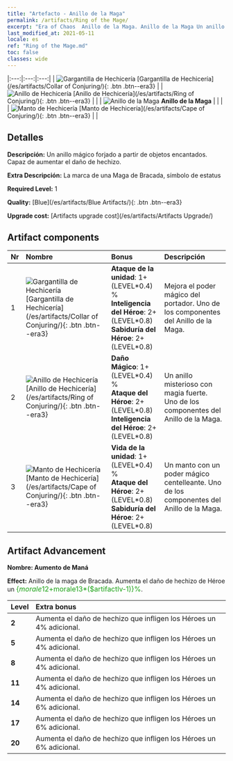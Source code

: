 ```yaml
---
title: "Artefacto - Anillo de la Maga"
permalink: /artifacts/Ring of the Mage/
excerpt: "Era of Chaos  Anillo de la Maga. Anillo de la Maga Un anillo mágico forjado a partir de objetos encantados. Capaz de aumentar el daño de hechizo."
last_modified_at: 2021-05-11
locale: es
ref: "Ring of the Mage.md"
toc: false
classes: wide
---
```


  |:---:|:---:|:---:| 
  | ![Gargantilla de Hechicería](/images/t/artifact_40221.png) [Gargantilla de Hechicería](/es/artifacts/Collar of Conjuring/){: .btn .btn--era3} |   | ![Anillo de Hechicería](/images/t/artifact_40222.png) [Anillo de Hechicería](/es/artifacts/Ring of Conjuring/){: .btn .btn--era3} | 
  |   | ![Anillo de la Maga](/images/t/icon_artifact_22.png) **Anillo de la Maga** |  | 
  |   | ![Manto de Hechicería](/images/t/artifact_40223.png) [Manto de Hechicería](/es/artifacts/Cape of Conjuring/){: .btn .btn--era3} |   | 


## Detalles

 **Descripción:** Un anillo mágico forjado a partir de objetos encantados. Capaz de aumentar el daño de hechizo.

 **Extra Descripción:** La marca de una Maga de Bracada, símbolo de estatus

 **Required Level:** 1

 **Quality:** [Blue](/es/artifacts/Blue Artifacts/){: .btn .btn--era3}

 **Upgrade cost:** [Artifacts upgrade cost](/es/artifacts/Artifacts Upgrade/)



## Artifact components

  | Nr |    Nombre    |   Bonus | Descripción | 
  |:---|:-----------|:--------|:------------| 
  | 1 | ![Gargantilla de Hechicería](/images/t/artifact_40221.png) [Gargantilla de Hechicería](/es/artifacts/Collar of Conjuring/){: .btn .btn--era3} | **Ataque de la unidad**: 1+(LEVEL\*0.4) %<br/>**Inteligencia del Héroe**: 2+(LEVEL\*0.8)<br/>**Sabiduría del Héroe**: 2+(LEVEL\*0.8) | Mejora el poder mágico del portador. Uno de los componentes del Anillo de la Maga. | 
  | 2 | ![Anillo de Hechicería](/images/t/artifact_40222.png) [Anillo de Hechicería](/es/artifacts/Ring of Conjuring/){: .btn .btn--era3} | **Daño Mágico**: 1+(LEVEL\*0.4) %<br/>**Ataque del Héroe**: 2+(LEVEL\*0.8)<br/>**Inteligencia del Héroe**: 2+(LEVEL\*0.8) | Un anillo misterioso con magia fuerte. Uno de los componentes del Anillo de la Maga. | 
  | 3 | ![Manto de Hechicería](/images/t/artifact_40223.png) [Manto de Hechicería](/es/artifacts/Cape of Conjuring/){: .btn .btn--era3} | **Vida de la unidad**: 1+(LEVEL\*0.4) %<br/>**Ataque del Héroe**: 2+(LEVEL\*0.8)<br/>**Sabiduría del Héroe**: 2+(LEVEL\*0.8) | Un manto con un poder mágico centelleante. Uno de los componentes del Anillo de la Maga. | 


## Artifact Advancement

 **Nombre: Aumento de Maná**

 **Effect:** Anillo de la maga de Bracada. Aumenta el daño de hechizo de Héroe un <span style="color: #1ca216;font-size:16px">{$morale12+$morale13*($artifactlv-1)}%</span>.

  |  Level  |    Extra bonus  | 
  |:--------|:----------------| 
  | **2** | Aumenta el daño de hechizo que infligen los Héroes un 4% adicional. | 
  | **5** | Aumenta el daño de hechizo que infligen los Héroes un 4% adicional. | 
  | **8** | Aumenta el daño de hechizo que infligen los Héroes un 4% adicional. | 
  | **11** | Aumenta el daño de hechizo que infligen los Héroes un 4% adicional. | 
  | **14** | Aumenta el daño de hechizo que infligen los Héroes un 6% adicional. | 
  | **17** | Aumenta el daño de hechizo que infligen los Héroes un 6% adicional. | 
  | **20** | Aumenta el daño de hechizo que infligen los Héroes un 6% adicional. | 
